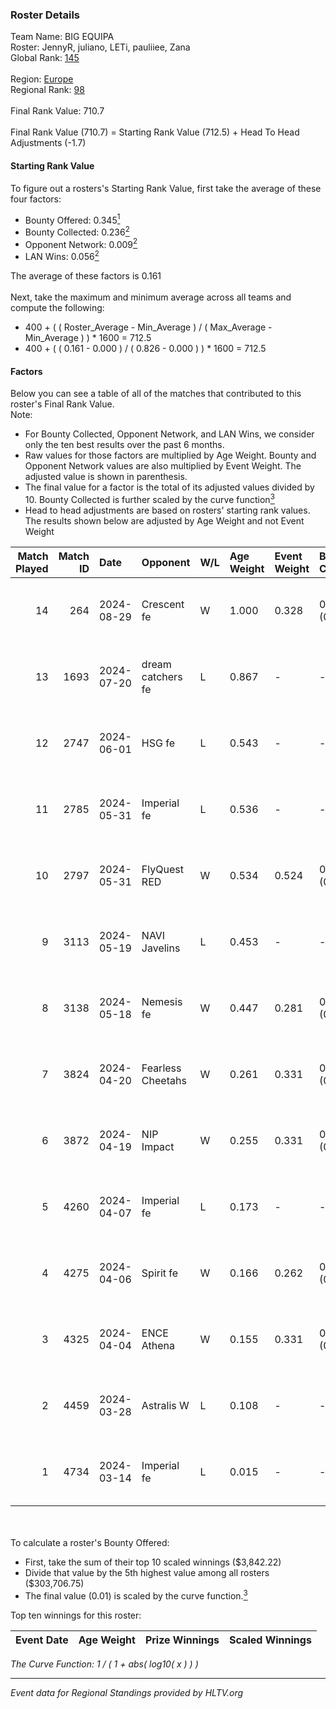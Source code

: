 ### Roster Details<br />
Team Name: BIG EQUIPA<br />
Roster: JennyR, juliano, LETi, pauliiee, Zana<br />
Global Rank: [145](../standings_global.md)<br />
<br />
Region: [Europe]( ../standings_europe.md)<br />
Regional Rank: [98]( ../standings_europe.md)<br />
<br />
Final Rank Value:  710.7<br />
<br />
Final Rank Value (710.7) = Starting Rank Value (712.5) + Head To Head Adjustments (-1.7)<br />

#### Starting Rank Value<br />
To figure out a rosters's Starting Rank Value, first take the average of these four factors:<br />
- Bounty Offered: 0.345[<sup>1</sup>](#table2)
- Bounty Collected: 0.236[<sup>2</sup>](#table1)
- Opponent Network: 0.009[<sup>2</sup>](#table1)
- LAN Wins: 0.056[<sup>2</sup>](#table1)

The average of these factors is 0.161<br />
<br />
Next, take the maximum and minimum average across all teams and compute the following:<br />
- 400 + ( ( Roster_Average - Min_Average ) / ( Max_Average - Min_Average ) ) * 1600 = 712.5
- 400 + ( ( 0.161 - 0.000 ) / ( 0.826 - 0.000 ) ) * 1600 = 712.5


#### Factors<br />
Below you can see a table of all of the matches that contributed to this roster's Final Rank Value.<br />
Note:<br />

- For Bounty Collected, Opponent Network, and LAN Wins, we consider only the ten best results over the past 6 months.
- Raw values for those factors are multiplied by Age Weight. Bounty and Opponent Network values are also multiplied by Event Weight. The adjusted value is shown in parenthesis.
- The final value for a factor is the total of its adjusted values divided by 10. Bounty Collected is further scaled by the curve function[<sup>3</sup>](#curveFunction)
- Head to head adjustments are based on rosters' starting rank values. The results shown below are adjusted by Age Weight and not Event Weight
<span id="table1"></span><br />


| Match Played | Match ID | Date       | Opponent          | W/L | Age Weight | Event Weight | Bounty Collected | Opponent Network | LAN Wins  | H2H Adj. | Roster                                  |
| -: | -: | :- | :- | :- | :- | :- | :- | :- | :- | -: | :- |
|           14 |      264 | 2024-08-29 | Crescent fe       | W   | 1.000      | 0.328        | 0.003 (0.001)    | 0.060 (0.020)    | 0 (0.000) |    12.76 | JennyR, juliano, LETi, pauliiee, Zana   |
|           13 |     1693 | 2024-07-20 | dream catchers fe | L   | 0.867      | -            | -                | -                | -         |   -14.14 | JennyR, juliano, kyossa, pauliiee, Zana |
|           12 |     2747 | 2024-06-01 | HSG fe            | L   | 0.543      | -            | -                | -                | -         |    -7.38 | JennyR, juliano, kyossa, pauliiee, Zana |
|           11 |     2785 | 2024-05-31 | Imperial fe       | L   | 0.536      | -            | -                | -                | -         |    -4.23 | JennyR, juliano, kyossa, pauliiee, Zana |
|           10 |     2797 | 2024-05-31 | FlyQuest RED      | W   | 0.534      | 0.524        | 0.014 (0.004)    | 0.162 (0.045)    | 1 (0.534) |     8.50 | JennyR, juliano, kyossa, pauliiee, Zana |
|            9 |     3113 | 2024-05-19 | NAVI Javelins     | L   | 0.453      | -            | -                | -                | -         |    -6.17 | JennyR, juliano, kyossa, pauliiee, Zana |
|            8 |     3138 | 2024-05-18 | Nemesis fe        | W   | 0.447      | 0.281        | 0.000 (0.000)    | 0.000 (0.000)    | 0 (0.000) |     2.01 | JennyR, juliano, kyossa, pauliiee, Zana |
|            7 |     3824 | 2024-04-20 | Fearless Cheetahs | W   | 0.261      | 0.331        | 0.001 (0.000)    | 0.027 (0.002)    | 0 (0.000) |     3.07 | JennyR, juliano, kyossa, pauliiee, Zana |
|            6 |     3872 | 2024-04-19 | NIP Impact        | W   | 0.255      | 0.331        | 0.004 (0.000)    | 0.208 (0.018)    | 0 (0.000) |     3.60 | JennyR, juliano, kyossa, pauliiee, Zana |
|            5 |     4260 | 2024-04-07 | Imperial fe       | L   | 0.173      | -            | -                | -                | -         |    -1.38 | JennyR, juliano, kyossa, pauliiee, Zana |
|            4 |     4275 | 2024-04-06 | Spirit fe         | W   | 0.166      | 0.262        | 0.005 (0.000)    | 0.107 (0.005)    | 0 (0.000) |     2.12 | JennyR, juliano, kyossa, pauliiee, Zana |
|            3 |     4325 | 2024-04-04 | ENCE Athena       | W   | 0.155      | 0.331        | 0.001 (0.000)    | 0.048 (0.002)    | 0 (0.000) |     1.77 | JennyR, juliano, kyossa, pauliiee, Zana |
|            2 |     4459 | 2024-03-28 | Astralis W        | L   | 0.108      | -            | -                | -                | -         |    -2.12 | JennyR, juliano, kyossa, pauliiee, Zana |
|            1 |     4734 | 2024-03-14 | Imperial fe       | L   | 0.015      | -            | -                | -                | -         |    -0.12 | JennyR, juliano, kyossa, pauliiee, Zana |

<br />
<span id="table2"></span><br />
To calculate a roster's Bounty Offered:<br />

- First, take the sum of their top 10 scaled winnings ($3,842.22)
- Divide that value by the 5th highest value among all rosters ($303,706.75)
- The final value (0.01) is scaled by the curve function.[<sup>3</sup>](#curveFunction)

Top ten winnings for this roster:<br />

| Event Date | Age Weight | Prize Winnings | Scaled Winnings |
| :- | -: | :- | :- |


<span id="curveFunction"></span>_The Curve Function: 1 / ( 1 + abs( log10( x ) ) )_<br />

---
_Event data for Regional Standings provided by HLTV.org_<br />
